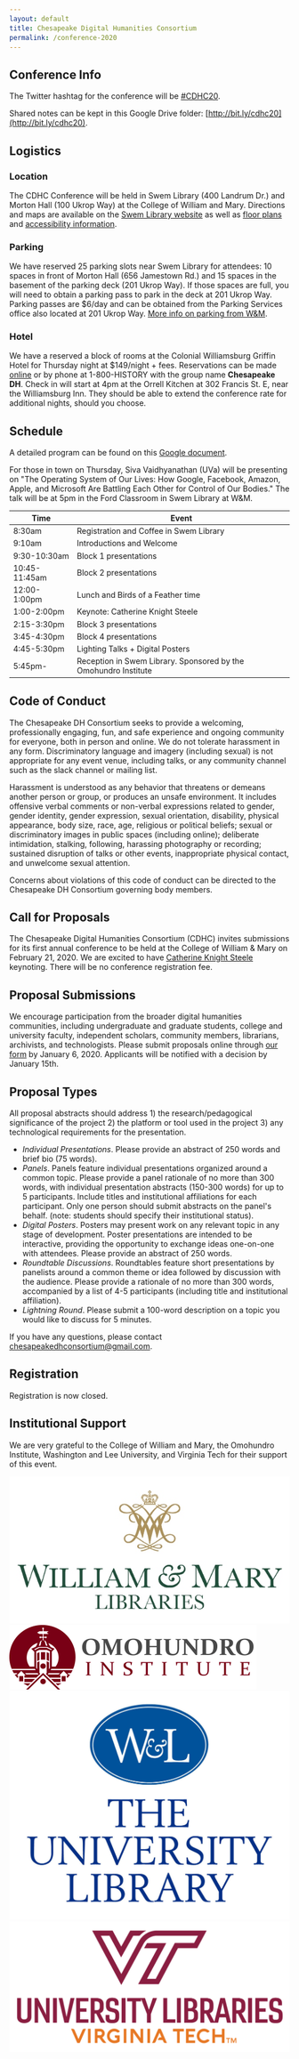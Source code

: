 ```yaml
---
layout: default
title: Chesapeake Digital Humanities Consortium
permalink: /conference-2020
---
```


## Conference Info

The Twitter hashtag for the conference will be [#CDHC20](twitter.com/hashtag/cdhc20).

Shared notes can be kept in this Google Drive folder: [http://bit.ly/cdhc20](http://bit.ly/cdhc20).

## Logistics 

### Location

The CDHC Conference will be held in Swem Library (400 Landrum Dr.) and Morton Hall (100 Ukrop Way) at the College of William and Mary. Directions and maps are available on the [Swem Library website](https://libraries.wm.edu/about/directions-parking) as well as [floor plans](https://libraries.wm.edu/about/floor-plans) and [accessibility information](https://libraries.wm.edu/services/accessibility-services/access-swem). 

### Parking

We have reserved 25 parking slots near Swem Library for attendees: 10 spaces in front of Morton Hall (656 Jamestown Rd.) and 15 spaces in the basement of the parking deck (201 Ukrop Way). If those spaces are full, you will need to obtain a parking pass to park in the deck at 201 Ukrop Way. Parking passes are $6/day and can be obtained from the Parking Services office also located at 201 Ukrop Way. [More info on parking from W&M](https://www.wm.edu/offices/auxiliary/parkingandtransportation/visitors/parking/index.php). 

### Hotel

We have a reserved a block of rooms at the Colonial Williamsburg Griffin Hotel for Thursday night at $149/night + fees. Reservations can be made [online](https://book.passkey.com/go/5b5aa2d6) or by phone at 1-800-HISTORY with the group name **Chesapeake DH**. Check in will start at 4pm at the Orrell Kitchen at 302 Francis St. E, near the Williamsburg Inn. They should be able to extend the conference rate for additional nights, should you choose. 

## Schedule

A detailed program can be found on this [Google document](https://docs.google.com/document/d/1d0IbHkbpJiqeaUWeD1Akxcg5vtTTFHMhxdm5LTIELvM/edit?usp=sharing). 

For those in town on Thursday, Siva Vaidhyanathan (UVa) will be presenting on "The Operating System of Our Lives: How Google, Facebook, Amazon, Apple, and Microsoft Are Battling Each Other for Control of Our Bodies." The talk will be at 5pm in the Ford Classroom in Swem Library at W&M. 

|Time|Event|
|---|---|
|8:30am|Registration and Coffee in Swem Library|
|9:10am|Introductions and Welcome|
|9:30-10:30am|Block 1 presentations|
|10:45-11:45am|Block 2 presentations|
|12:00-1:00pm|Lunch and Birds of a Feather time|
|1:00-2:00pm|Keynote: Catherine Knight Steele|
|2:15-3:30pm|Block 3 presentations|
|3:45-4:30pm|Block 4 presentations|
|4:45-5:30pm|Lighting Talks + Digital Posters|
|5:45pm-|Reception in Swem Library. Sponsored by the Omohundro Institute|

## Code of Conduct 

The Chesapeake DH Consortium seeks to provide a welcoming, professionally engaging, fun, and safe experience and ongoing community for everyone, both in person and online. We do not tolerate harassment in any form. Discriminatory language and imagery (including sexual) is not appropriate for any event venue, including talks, or any community channel such as the slack channel or mailing list.

Harassment is understood as any behavior that threatens or demeans another person or group, or produces an unsafe environment. It includes offensive verbal comments or non-verbal expressions related to gender, gender identity, gender expression, sexual orientation, disability, physical appearance, body size, race, age, religious or political beliefs; sexual or discriminatory images in public spaces (including online); deliberate intimidation, stalking, following, harassing photography or recording; sustained disruption of talks or other events, inappropriate physical contact, and unwelcome sexual attention.

Concerns about violations of this code of conduct can be directed to the Chesapeake DH Consortium governing body members.


## Call for Proposals

The Chesapeake Digital Humanities Consortium (CDHC) invites submissions for its first annual conference to be held at the College of William & Mary on February 21, 2020. We are excited to have [Catherine Knight Steele](https://www.catherineknightsteele.com/) keynoting. There will be no conference registration fee. 

## Proposal Submissions

We encourage participation from the broader digital humanities communities, including undergraduate and graduate students, college and university faculty, independent scholars, community members, librarians, archivists, and technologists. Please submit proposals online through [our form](https://docs.google.com/forms/d/e/1FAIpQLSdNfv5K3XxAJ3sd_YC72b8PWe0TM2lNcFWvhqygaaI6Mxxzuw/viewform) by January 6, 2020. Applicants will be notified with a decision by January 15th.

## Proposal Types

All proposal abstracts should address 1) the research/pedagogical significance of the project 2) the platform or tool used in the project 3) any technological requirements for the presentation.

* *Individual Presentations*. Please provide an abstract of 250 words and brief bio (75 words).
* *Panels*. Panels feature individual presentations organized around a common topic. Please provide a panel rationale of no more than 300 words, with individual presentation abstracts (150-300 words) for up to 5 participants. Include titles and institutional affiliations for each participant. Only one person should submit abstracts on the panel's behalf. (note: students should specify their institutional status).
* *Digital Posters*. Posters may present work on any relevant topic in any stage of development. Poster presentations are intended to be interactive, providing the opportunity to exchange ideas one-on-one with attendees. Please provide an abstract of 250 words.
* *Roundtable Discussions*. Roundtables feature short presentations by panelists around a common theme or idea followed by discussion with the audience. Please provide a rationale of no more than 300 words, accompanied by a list of 4-5 participants (including title and institutional affiliation).
* *Lightning Round*. Please submit a 100-word description on a topic you would like to discuss for 5 minutes.

If you have any questions, please contact chesapeakedhconsortium@gmail.com.

## Registration
Registration is now closed.

## Institutional Support

We are very grateful to the College of William and Mary, the Omohundro Institute, Washington and Lee University, and Virginia Tech for their support of this event. 

<img id="logo" src='/assets/wm.jpg'><img id="logo" src='/assets/omohundro.png'><img id="logo" src='/assets/wlu.jpg'><img id="logo" src='/assets/vtech.png'>
